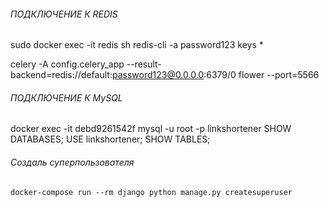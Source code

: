 ###### ПОДКЛЮЧЕНИЕ К REDIS
sudo docker exec -it redis sh
redis-cli -a password123
keys *

celery -A config.celery_app --result-backend=redis://default:password123@0.0.0.0:6379/0 flower --port=5566

###### ПОДКЛЮЧЕНИЕ К MySQL
docker exec -it debd9261542f mysql -u root -p linkshortener
SHOW DATABASES;
USE linkshortener;
SHOW TABLES;

###### Создаль суперпользователя
    docker-compose run --rm django python manage.py createsuperuser
